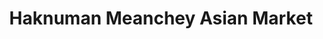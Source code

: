 ---
title: "Haknuman Meanchey Asian Market"
url: /portland/haknuman-meanchey-asian-market/
shop: convenience
---